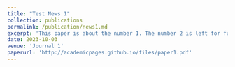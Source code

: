 ```yaml
---
title: "Test News 1"
collection: publications
permalink: /publication/news1.md
excerpt: 'This paper is about the number 1. The number 2 is left for future work.'
date: 2023-10-03
venue: 'Journal 1'
paperurl: 'http://academicpages.github.io/files/paper1.pdf'
---
```

